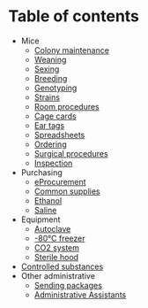 # Table of contents

* Mice
  * [Colony maintenance](mouses/colony-maintenance.md)
  * [Weaning](mouses/mouse-weaning.md)
  * [Sexing](mouses/sexing.md)
  * [Breeding](mouses/mouse-breeding.md)
  * [Genotyping](mouses/genotyping.md)
  * [Strains](mouses/mouse-strains.md)
  * [Room procedures](mouses/room-procedures.md)
  * [Cage cards](mouses/cage-cards.md)
  * [Ear tags](mouses/ear-tags.md)
  * [Spreadsheets](mouses/spreadsheets.md)
  * [Ordering](mouses/mouse-ordering.md)
  * [Surgical procedures](mouses/procedures.md)
  * [Inspection](mouses/inspection.md)
* Purchasing
  * [eProcurement](eprocurement.md)
  * [Common supplies](common-supplies.md)
  * [Ethanol](ethanol.md)
  * [Saline](buying-saline.md)
* Equipment
  * [Autoclave](autoclave.md)
  * [-80°C freezer](minus-80.md)
  * [CO2 system](co-2-system.md)
  * [Sterile hood](sterile-hood.md)
* [Controlled substances](controlled-substances.md)
* Other administrative
  * [Sending packages](package-sending.md)
  * [Administrative Assistants](admin-asst.md)
